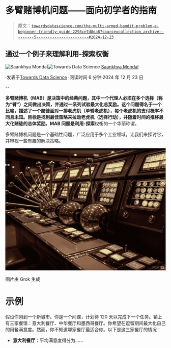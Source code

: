 # 多臂赌博机问题——面向初学者的指南

> 原文：[`towardsdatascience.com/the-multi-armed-bandit-problem-a-beginner-friendly-guide-2293ce7d8da8?source=collection_archive---------5-----------------------#2024-12-23`](https://towardsdatascience.com/the-multi-armed-bandit-problem-a-beginner-friendly-guide-2293ce7d8da8?source=collection_archive---------5-----------------------#2024-12-23)

## 通过一个例子来理解**利用-探索**权衡

[](https://saankhya.medium.com/?source=post_page---byline--2293ce7d8da8--------------------------------)![Saankhya Mondal](https://saankhya.medium.com/?source=post_page---byline--2293ce7d8da8--------------------------------)[](https://towardsdatascience.com/?source=post_page---byline--2293ce7d8da8--------------------------------)![Towards Data Science](https://towardsdatascience.com/?source=post_page---byline--2293ce7d8da8--------------------------------) [Saankhya Mondal](https://saankhya.medium.com/?source=post_page---byline--2293ce7d8da8--------------------------------)

·发表于[Towards Data Science](https://towardsdatascience.com/?source=post_page---byline--2293ce7d8da8--------------------------------) ·阅读时间 6 分钟·2024 年 12 月 23 日

--

**多臂赌博机（MAB）**是决策中的经典问题，其中一个代理人必须在多个选择（称为“臂”）之间做出决策，并通过一系列试验最大化总奖励。这个问题得名于一个比喻，描述了一个赌徒面对一排老虎机（单臂老虎机），每个老虎机的支付概率不同且未知。目标是找到最佳策略来拉动老虎机（选择行动），并随着时间的推移最大化赌徒的总体奖励。MAB 问题是**利用-探索**权衡的一个华丽称谓。

多臂赌博机问题是一个基础性问题，广泛应用于多个工业领域。让我们来探讨它，并审视一些有趣的解决策略。

![](img/9eb718febf14f8afb356b9c3de3205b8.png)

图片由 Grok 生成

# 示例

假设你刚到一个新城市。你是一个间谍，计划待 120 天以完成下一个任务。镇上有三家餐馆：意大利餐厅、中华餐厅和墨西哥餐厅。你希望在逗留期间最大化自己的用餐满意度。然而，你不知道哪家餐厅最适合你。以下是这三家餐厅的情况：

+   **意大利餐厅**：平均满意度得分为……
